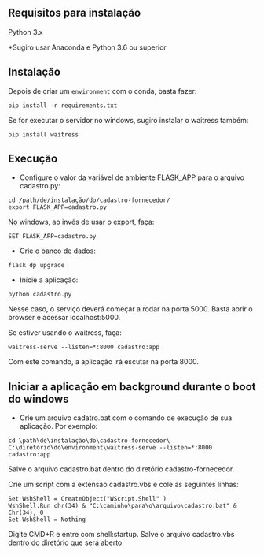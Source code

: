 Requisitos para instalação
--------------------------
Python 3.x

*Sugiro usar Anaconda e Python 3.6 ou superior


Instalação
----------
Depois de criar um `environment` com o conda, basta fazer:
```
pip install -r requirements.txt
```

Se for executar o servidor no windows, sugiro instalar o waitress também:
```
pip install waitress
```


Execução
--------
* Configure o valor da variável de ambiente FLASK_APP para o arquivo cadastro.py:
```
cd /path/de/instalação/do/cadastro-fornecedor/
export FLASK_APP=cadastro.py
```

No windows, ao invés de usar o export, faça:
```
SET FLASK_APP=cadastro.py
```

* Crie o banco de dados:
```
flask dp upgrade
```

* Inicie a aplicação:
```
python cadastro.py
```
Nesse caso, o serviço deverá começar a rodar na porta 5000. Basta abrir o browser e acessar localhost:5000.

Se estiver usando o waitress, faça:
```
waitress-serve --listen=*:8000 cadastro:app
```
Com este comando, a aplicação irá escutar na porta 8000.



Iniciar a aplicação em background durante o boot do windows
-----------------------------------------------------------
* Crie um arquivo cadatro.bat com o comando de execução de sua aplicação. Por exemplo:
```
cd \path\de\instalação\do\cadastro-fornecedor\
C:\diretório\do\environment\waitress-serve --listen=*:8000 cadastro:app
```
Salve o arquivo cadastro.bat dentro do diretório cadastro-fornecedor.

Crie um script com a extensão cadastro.vbs e cole as seguintes linhas:
```
Set WshShell = CreateObject("WScript.Shell" ) 
WshShell.Run chr(34) & "C:\caminho\para\o\arquivo\cadastro.bat" & Chr(34), 0 
Set WshShell = Nothing 
```

Digite CMD+R e entre com shell:startup. Salve o arquivo cadastro.vbs dentro do diretório que será aberto.
